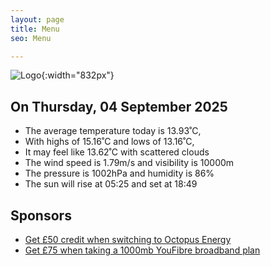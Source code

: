 ```yaml
---
layout: page
title: Menu
seo: Menu

---
```


![Logo](/images/logo.jpg){:width="832px"}

<!-- weather_marker starts -->
## On Thursday, 04 September 2025

- The average temperature today is 13.93˚C,
- With highs of 15.16˚C and lows of 13.16˚C,
- It may feel like 13.62˚C with scattered clouds
- The wind speed is 1.79m/s and visibility is 10000m
- The pressure is 1002hPa and humidity is 86%
- The sun will rise at 05:25 and set at 18:49

<!-- weather_marker ends -->

## Sponsors

- [Get £50 credit when switching to Octopus Energy](https://bit.ly/3oD1nnS)
- [Get £75 when taking a 1000mb YouFibre broadband plan](https://aklam.io/91zWhU?)
